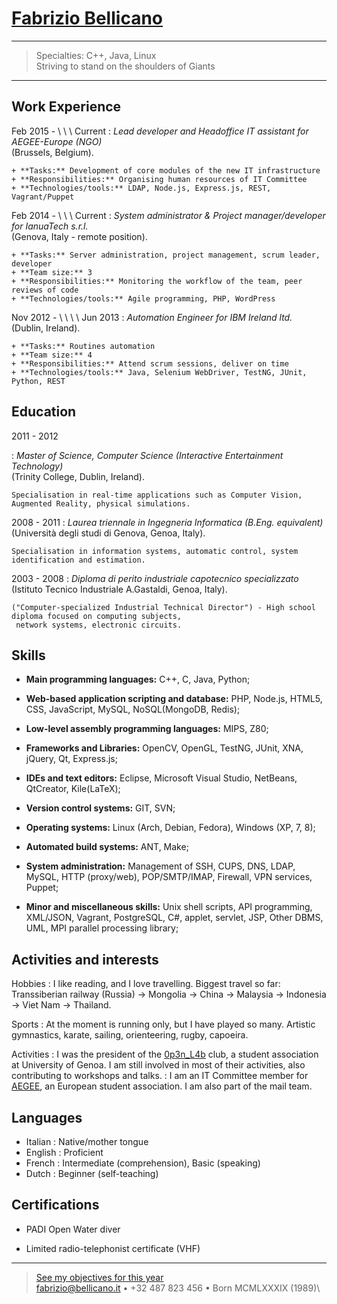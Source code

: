 [Fabrizio Bellicano](..)
=========================

----

>  Specialties: C++, Java, Linux\
>  Striving to stand on the shoulders of Giants

----

Work Experience
--------------------

Feb 2015 - \ \ \ Current
:   *Lead developer and Headoffice IT assistant for AEGEE-Europe (NGO)* \
     (Brussels, Belgium).
    
    + **Tasks:** Development of core modules of the new IT infrastructure
    + **Responsibilities:** Organising human resources of IT Committee
    + **Technologies/tools:** LDAP, Node.js, Express.js, REST, Vagrant/Puppet


Feb 2014 - \ \ \ Current
:   *System administrator & Project manager/developer for IanuaTech s.r.l.* \
     (Genova, Italy - remote position).

    + **Tasks:** Server administration, project management, scrum leader, developer
    + **Team size:** 3
    + **Responsibilities:** Monitoring the workflow of the team, peer reviews of code
    + **Technologies/tools:** Agile programming, PHP, WordPress

Nov 2012 - \ \ \ \ Jun 2013
:   *Automation Engineer for IBM Ireland ltd.* \
     (Dublin, Ireland).

    + **Tasks:** Routines automation
    + **Team size:** 4
    + **Responsibilities:** Attend scrum sessions, deliver on time
    + **Technologies/tools:** Java, Selenium WebDriver, TestNG, JUnit, Python, REST


Education
----------------------------------

2011 - 2012

:   *Master of Science, Computer Science (Interactive Entertainment Technology)* \
     (Trinity College, Dublin, Ireland).

    Specialisation in real-time applications such as Computer Vision, Augmented Reality, physical simulations.


2008 - 2011
:   *Laurea triennale in Ingegneria Informatica (B.Eng. equivalent)* \
     (Università degli studi di Genova, Genoa, Italy).

    Specialisation in information systems, automatic control, system identification and estimation.


2003 - 2008
:   *Diploma di perito industriale capotecnico specializzato* \
     (Istituto Tecnico Industriale A.Gastaldi, Genoa, Italy).

    ("Computer-specialized Industrial Technical Director") - High school diploma focused on computing subjects, 
     network systems, electronic circuits.


Skills
---------

+ **Main programming languages:**  C++, C, Java, Python;

+ **Web-based application scripting and database:**  PHP, Node.js, HTML5, CSS, JavaScript, MySQL, NoSQL(MongoDB, Redis);

+ **Low-level assembly programming languages:**   MIPS, Z80;

+ **Frameworks and Libraries:**   OpenCV, OpenGL, TestNG, JUnit, XNA, jQuery, Qt, Express.js;

+ **IDEs and text editors:**   Eclipse, Microsoft Visual Studio, NetBeans, QtCreator, Kile(LaTeX);

+ **Version control systems:**   GIT, SVN;

+ **Operating systems:**   Linux (Arch, Debian, Fedora), Windows (XP, 7, 8);

+ **Automated build systems:**   ANT, Make;

+ **System administration:**   Management of SSH, CUPS, DNS, LDAP, MySQL, HTTP (proxy/web), POP/SMTP/IMAP, Firewall, VPN services, Puppet;

+ **Minor and miscellaneous skills:**   Unix shell scripts, API programming, XML/JSON, Vagrant, PostgreSQL, C#, applet, servlet, JSP, Other DBMS, UML, MPI parallel processing library;



Activities and interests
------------------------

Hobbies
:   I like reading, and I love travelling. Biggest travel so far: 
Transsiberian railway (Russia) -> Mongolia -> China -> Malaysia -> Indonesia -> Viet Nam -> Thailand.

Sports
:   At the moment is running only, but I have played so many. Artistic gymnastics, karate, sailing, orienteering, rugby, capoeira.

Activities
:   I was the president of the [0p3n_L4b](http://www.openlab-dist.org) club, a student association at University of Genoa. I am still involved in most of their activities, also contributing to workshops and talks.
:   I am an IT Committee member for [AEGEE](http://aegee.org), an European student association. I am also part of the mail team.


Languages
------------------------
+ Italian
:   Native/mother tongue
+ English
:   Proficient
+ French
:   Intermediate (comprehension), Basic (speaking)
+ Dutch
:   Beginner (self-teaching)


Certifications
------------------------
+ PADI Open Water diver

+ Limited radio-telephonist certificate (VHF)

----

> [See my objectives for this year](2016-end) \
> <fabrizio@bellicano.it> • +32 487 823 456 • Born MCMLXXXIX (1989)\

